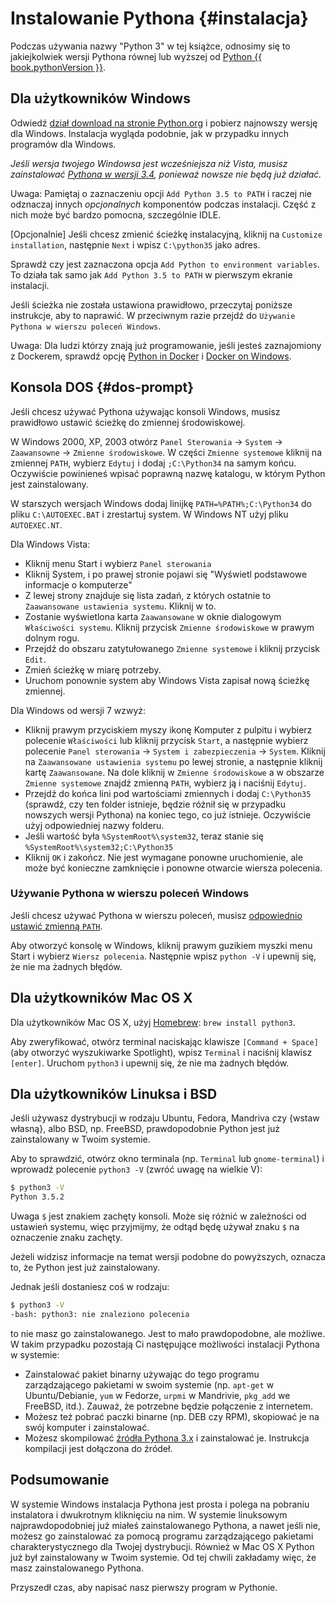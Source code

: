 # Instalowanie Pythona {#instalacja}

Podczas używania nazwy "Python 3" w tej książce, odnosimy się to jakiejkolwiek wersji Pythona równej lub wyższej od [Python {{ book.pythonVersion }}](https://www.python.org/downloads/).

## Dla użytkowników Windows

Odwiedź [dział download na stronie Python.org](http://www.python.org/download/) i pobierz najnowszy wersję dla Windows. Instalacja wygląda podobnie, jak w przypadku innych programów dla Windows.

*Jeśli wersja twojego Windowsa jest wcześniejsza niż Vista, musisz zainstalować [Pythona w wersji 3.4](https://www.python.org/downloads/windows/), ponieważ nowsze nie będą już działać.*

Uwaga: Pamiętaj o zaznaczeniu opcji `Add Python 3.5 to PATH` i raczej nie odznaczaj innych *opcjonalnych* komponentów podczas instalacji. Część z nich może być bardzo pomocna, szczególnie IDLE.

[Opcjonalnie] Jeśli chcesz zmienić ścieżkę instalacyjną, kliknij na `Customize installation`, następnie `Next` i wpisz `C:\python35` jako adres.

Sprawdź czy jest zaznaczona opcja `Add Python to environment variables`. To działa tak samo jak `Add Python 3.5 to PATH` w pierwszym ekranie instalacji.

Jeśli ścieżka nie została ustawiona prawidłowo, przeczytaj poniższe instrukcje, aby to naprawić. W przeciwnym razie przejdź do `Używanie Pythona w wierszu poleceń Windows`.

Uwaga: Dla ludzi którzy znają już programowanie, jeśli jesteś zaznajomiony z Dockerem, sprawdź opcję [Python in Docker](https://hub.docker.com/_/python/) i [Docker on Windows](https://docs.docker.com/windows/).

## Konsola DOS {#dos-prompt}

Jeśli chcesz używać Pythona używając konsoli Windows, musisz prawidłowo ustawić ścieżkę do zmiennej środowiskowej.

W Windows 2000, XP, 2003 otwórz `Panel Sterowania` -> `System` -> `Zaawansowne` -> `Zmienne środowiskowe`. W części `Zmienne systemowe` kliknij na zmiennej `PATH`, wybierz `Edytuj` i dodaj `;C:\Python34` na samym końcu. Oczywiście powinieneś wpisać poprawną nazwę katalogu, w którym Python jest zainstalowany.

W starszych wersjach Windows dodaj linijkę `PATH=%PATH%;C:\Python34` do pliku `C:\AUTOEXEC.BAT` i zrestartuj system. W Windows NT użyj pliku `AUTOEXEC.NT`.

Dla Windows Vista:

- Kliknij menu Start i wybierz `Panel sterowania`
- Kliknij System, i po prawej stronie pojawi się "Wyświetl podstawowe informacje o komputerze"
- Z lewej strony znajduje się lista zadań, z których ostatnie to `Zaawansowane ustawienia systemu`. Kliknij w to.
- Zostanie wyświetlona karta `Zaawansowane` w oknie dialogowym `Właściwości systemu`. Kliknij przycisk `Zmienne środowiskowe` w prawym dolnym rogu.
- Przejdź do obszaru zatytułowanego `Zmienne systemowe` i kliknij przycisk `Edit`.
- Zmień ścieżkę w miarę potrzeby.
- Uruchom ponownie system aby Windows Vista zapisał nową ścieżkę zmiennej.

Dla Windows od wersji 7 wzwyż:

- Kliknij prawym przyciskiem myszy ikonę Komputer z pulpitu i wybierz polecenie `Właściwości` lub kliknij przycisk `Start`, a następnie wybierz polecenie `Panel sterowania` -> `System i zabezpieczenia` -> `System`. Kliknij na `Zaawansowane ustawienia systemu` po lewej stronie, a następnie kliknij kartę `Zaawansowane`. Na dole kliknij w `Zmienne środowiskowe` a w obszarze `Zmienne systemowe` znajdź zmienną `PATH`, wybierz ją i naciśnij `Edytuj`.
- Przejdź do końca lini pod wartościami zmiennych i dodaj `C:\Python35` (sprawdź, czy ten folder istnieje, będzie różnił się w przypadku nowszych wersji Pythona) na koniec tego, co już istnieje. Oczywiście użyj odpowiedniej nazwy folderu.
- Jeśli wartość była `%SystemRoot%\system32`, teraz stanie się `%SystemRoot%\system32;C:\Python35`
- Kliknij `OK` i zakończ. Nie jest wymagane ponowne uruchomienie, ale może być konieczne zamknięcie i ponowne otwarcie wiersza polecenia.

### Używanie Pythona w wierszu poleceń Windows

Jeśli chcesz używać Pythona w wierszu poleceń, musisz [odpowiednio ustawić zmienną `PATH`](#dos-prompt).

Aby otworzyć konsolę w Windows, kliknij prawym guzikiem myszki menu Start i wybierz `Wiersz polecenia`. Następnie wpisz `python -V` i upewnij się, że nie ma żadnych błędów.

## Dla użytkowników Mac OS X

Dla użytkowników Mac OS X, użyj [Homebrew](http://brew.sh): `brew install python3`.

Aby zweryfikować, otwórz terminal naciskając klawisze `[Command + Space]` (aby otworzyć wyszukiwarke Spotlight), wpisz `Terminal` i naciśnij klawisz `[enter]`. Uruchom `python3` i upewnij się, że nie ma żadnych błędów.

## Dla użytkowników Linuksa i BSD

Jeśli używasz dystrybucji w rodzaju Ubuntu, Fedora, Mandriva czy {wstaw własną}, albo BSD, np. FreeBSD, prawdopodobnie Python jest już zainstalowany w Twoim systemie.

Aby to sprawdzić, otwórz okno terminala (np. `Terminal` lub `gnome-terminal`) i wprowadź polecenie `python3 -V` (zwróć uwagę na wielkie V):

```bash
$ python3 -V
Python 3.5.2
```

Uwaga
`$` jest znakiem zachęty konsoli. Może się różnić w zależności od ustawień systemu, więc przyjmijmy, że odtąd będę używał znaku `$` na oznaczenie znaku zachęty.

Jeżeli widzisz informacje na temat wersji podobne do powyższych, oznacza to, że Python jest już zainstalowany.

Jednak jeśli dostaniesz coś w rodzaju:

```bash
$ python3 -V
-bash: python3: nie znaleziono polecenia
```

to nie masz go zainstalowanego. Jest to mało prawdopodobne, ale możliwe. W takim przypadku pozostają Ci następujące możliwości instalacji Pythona w systemie:

-   Zainstalować pakiet binarny używając do tego programu zarządzającego pakietami w swoim systemie (np. `apt-get` w Ubuntu/Debianie, `yum` w Fedorze, `urpmi` w Mandrivie, `pkg_add` we FreeBSD, itd.). Zauważ, że potrzebne będzie połączenie z internetem.
-   Możesz też pobrać paczki binarne (np. DEB czy RPM), skopiować je na swój komputer i zainstalować.
-   Możesz skompilować [źródła Pythona 3.x](http://www.python.org/download/) i zainstalować je. Instrukcja kompilacji jest dołączona do źródeł.

## Podsumowanie

W systemie Windows instalacja Pythona jest prosta i polega na pobraniu instalatora i dwukrotnym kliknięciu na nim. W systemie linuksowym najprawdopodobniej już miałeś zainstalowanego Pythona, a nawet jeśli nie, możesz go zainstalować za pomocą programu zarządzającego pakietami charakterystycznego dla Twojej dystrybucji. Również w Mac OS X Python już był zainstalowany w Twoim systemie. Od tej chwili zakładamy więc, że masz zainstalowanego Pythona.

Przyszedł czas, aby napisać nasz pierwszy program w Pythonie.
